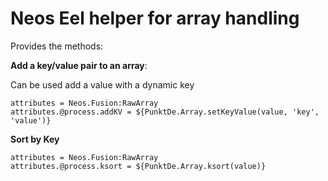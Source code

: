 # Neos Eel helper for array handling

Provides the methods:

**Add a key/value pair to an array**:

Can be used add a value with a dynamic key

    attributes = Neos.Fusion:RawArray
    attributes.@process.addKV = ${PunktDe.Array.setKeyValue(value, 'key', 'value')}
    
**Sort by Key**

    attributes = Neos.Fusion:RawArray
    attributes.@process.ksort = ${PunktDe.Array.ksort(value)}
